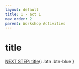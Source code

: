 ```yaml
---
layout: default
title: 1 - act 1
nav_order: 2
parent: Workshop Activities
---
```


# title

[NEXT STEP: title](act-2.html){: .btn .btn-blue }
